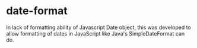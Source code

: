 # date-format
In lack of formatting ability of Javascript Date object, this was developed to allow formatting of dates in JavaScript like Java's SimpleDateFormat can do.
